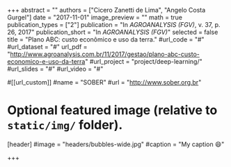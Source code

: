 +++
abstract = ""
authors = ["Cicero Zanetti de Lima", "Angelo Costa Gurgel"]
date = "2017-11-01"
image_preview = ""
math = true
publication_types = ["2"]
publication = "In *AGROANALYSIS (FGV)*, v. 37, p. 26, 2017"
publication_short = "In *AGROANALYSIS (FGV)*"
selected = false
title = "Plano ABC: custo econômico e uso da terra."
#url_code = "#"
#url_dataset = "#"
url_pdf = "http://www.agroanalysis.com.br/11/2017/gestao/plano-abc-custo-economico-e-uso-da-terra"
#url_project = "project/deep-learning/"
#url_slides = "#"
#url_video = "#"

#[[url_custom]]
#name = "SOBER"
#url = "http://www.sober.org.br"

# Optional featured image (relative to `static/img/` folder).
[header]
#image = "headers/bubbles-wide.jpg"
#caption = "My caption :smile:"

+++
